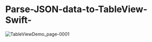 # Parse-JSON-data-to-TableView-Swift-
![TableViewDemo_page-0001](https://github.com/shermanlyh/Parse-JSON-data-to-TableView-Swift-/assets/81810291/c55bdb27-e254-4484-9138-373357a68558)
